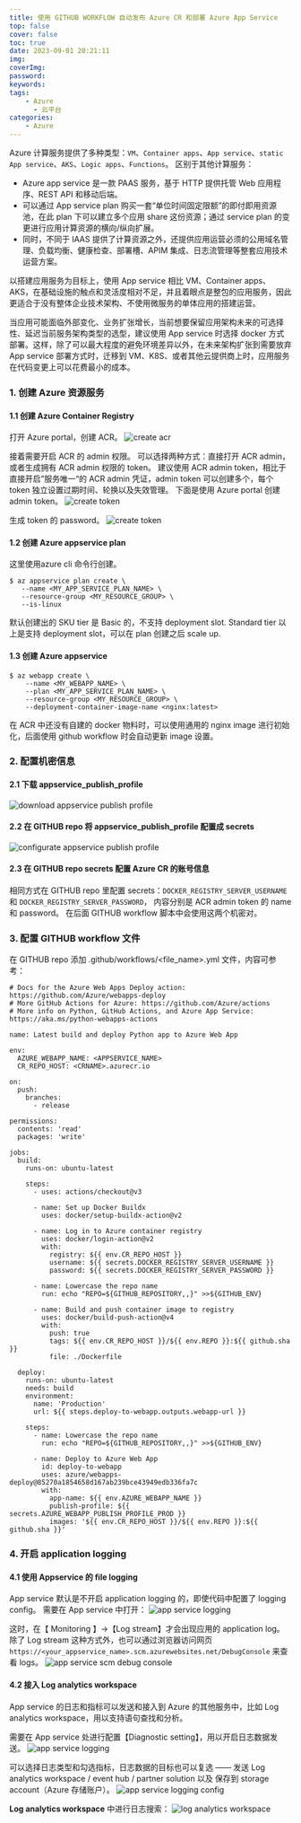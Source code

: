 ```yaml
---
title: 使用 GITHUB WORKFLOW 自动发布 Azure CR 和部署 Azure App Service
top: false
cover: false
toc: true
date: 2023-09-01 20:21:11
img:
coverImg:
password:
keywords:
tags:
    - Azure
	  - 云平台
categories:
    - Azure
---
```


Azure 计算服务提供了多种类型：`VM`、`Container apps`、`App service`、`static App service`、`AKS`、`Logic apps`、`Functions`。
区别于其他计算服务：
- Azure app service 是一款 PAAS 服务，基于 HTTP 提供托管 Web 应用程序、REST API 和移动后端。
- 可以通过 App service plan 购买一套“单位时间固定限额”的即付即用资源池，在此 plan 下可以建立多个应用 share 这份资源；通过 service plan 的变更进行应用计算资源的横向/纵向扩展。
- 同时，不同于 IAAS 提供了计算资源之外，还提供应用运营必须的公用域名管理、负载均衡、健康检查、部署槽、APIM 集成、日志流管理等整套应用技术运营方案。

以搭建应用服务为目标上，使用 App service 相比 VM、Container apps、AKS，在基础设施的触点和灵活度相对不足，并且着眼点是整包的应用服务，因此更适合于没有整体企业技术架构、不使用微服务的单体应用的搭建运营。

当应用可能面临外部变化、业务扩张增长，当前想要保留应用架构未来的可选择性、延迟当前服务架构类型的选型，建议使用 App service 时选择 docker 方式部署。这样，除了可以最大程度的避免环境差异以外，在未来架构扩张到需要放弃 App service 部署方式时，迁移到 VM、K8S、或者其他云提供商上时，应用服务在代码变更上可以花费最小的成本。

### 1. 创建 Azure 资源服务
#### 1.1 创建 Azure Container Registry
打开 Azure portal，创建 ACR。
![create acr](./使用-GITHUB-WORKFLOW-自动发布-Azure-CR-和部署-Azure-App-Service/create_acr.png)

接着需要开启 ACR 的 admin 权限。
可以选择两种方式：直接打开 ACR admin，或者生成拥有 ACR admin 权限的 token。
建议使用 ACR admin token，相比于直接开启”服务唯一“的 ACR admin 凭证，admin token 可以创建多个，每个 token 独立设置过期时间、轮换以及失效管理。
下面是使用 Azure portal 创建 admin token。
![create token](./使用-GITHUB-WORKFLOW-自动发布-Azure-CR-和部署-Azure-App-Service/create_acr_token_01.png)

生成 token 的 password。
![create token](./使用-GITHUB-WORKFLOW-自动发布-Azure-CR-和部署-Azure-App-Service/create_acr_token_02.png)

#### 1.2 创建 Azure appservice plan
这里使用azure cli 命令行创建。
```
$ az appservice plan create \
   --name <MY_APP_SERVICE_PLAN_NAME> \
   --resource-group <MY_RESOURCE_GROUP> \
   --is-linux 
```
默认创建出的 SKU tier 是 Basic 的，不支持 deployment slot.
Standard tier 以上是支持 deployment slot，可以在 plan 创建之后 scale up.

#### 1.3 创建 Azure appservice
```
$ az webapp create \
    --name <MY_WEBAPP_NAME> \
    --plan <MY_APP_SERVICE_PLAN_NAME> \
    --resource-group <MY_RESOURCE_GROUP> \
    --deployment-container-image-name <nginx:latest>
```
在 ACR 中还没有自建的 docker 物料时，可以使用通用的 nginx image 进行初始化，后面使用 github workflow 时会自动更新 image 设置。

### 2. 配置机密信息
#### 2.1 下载 appservice_publish_profile
![download appservice publish profile](./使用-GITHUB-WORKFLOW-自动发布-Azure-CR-和部署-Azure-App-Service/download_appservice_publish_profile.png)

#### 2.2 在 GITHUB repo 将 appservice_publish_profile 配置成 secrets
![configurate appservice publish profile](./使用-GITHUB-WORKFLOW-自动发布-Azure-CR-和部署-Azure-App-Service/configure_appservice_publish_profile.png)

#### 2.3 在 GITHUB repo secrets 配置 Azure CR 的账号信息
相同方式在 GITHUB repo 里配置 secrets：`DOCKER_REGISTRY_SERVER_USERNAME` 和 `DOCKER_REGISTRY_SERVER_PASSWORD`， 内容分别是 ACR admin token 的 name 和 password。
在后面 GITHUB workflow 脚本中会使用这两个机密对。

### 3. 配置 GITHUB workflow 文件
在 GITHUB repo 添加 .github/workflows/<file_name>.yml 文件，内容可参考：
```
# Docs for the Azure Web Apps Deploy action: https://github.com/Azure/webapps-deploy
# More GitHub Actions for Azure: https://github.com/Azure/actions
# More info on Python, GitHub Actions, and Azure App Service: https://aka.ms/python-webapps-actions

name: Latest build and deploy Python app to Azure Web App

env:
  AZURE_WEBAPP_NAME: <APPSERVICE_NAME>
  CR_REPO_HOST: <CRNAME>.azurecr.io

on:
  push:
    branches:
      - release

permissions:
  contents: 'read'
  packages: 'write'

jobs:
  build:
    runs-on: ubuntu-latest

    steps:
      - uses: actions/checkout@v3

      - name: Set up Docker Buildx
        uses: docker/setup-buildx-action@v2

      - name: Log in to Azure container registry
        uses: docker/login-action@v2
        with:
          registry: ${{ env.CR_REPO_HOST }}
          username: ${{ secrets.DOCKER_REGISTRY_SERVER_USERNAME }}
          password: ${{ secrets.DOCKER_REGISTRY_SERVER_PASSWORD }}

      - name: Lowercase the repo name
        run: echo "REPO=${GITHUB_REPOSITORY,,}" >>${GITHUB_ENV}

      - name: Build and push container image to registry
        uses: docker/build-push-action@v4
        with:
          push: true
          tags: ${{ env.CR_REPO_HOST }}/${{ env.REPO }}:${{ github.sha }}
          file: ./Dockerfile

  deploy:
    runs-on: ubuntu-latest
    needs: build
    environment:
      name: 'Production'
      url: ${{ steps.deploy-to-webapp.outputs.webapp-url }}

    steps:
      - name: Lowercase the repo name
        run: echo "REPO=${GITHUB_REPOSITORY,,}" >>${GITHUB_ENV}

      - name: Deploy to Azure Web App
        id: deploy-to-webapp
        uses: azure/webapps-deploy@85270a1854658d167ab239bce43949edb336fa7c
        with:
          app-name: ${{ env.AZURE_WEBAPP_NAME }}
          publish-profile: ${{ secrets.AZURE_WEBAPP_PUBLISH_PROFILE_PROD }}
          images: '${{ env.CR_REPO_HOST }}/${{ env.REPO }}:${{ github.sha }}'
```

### 4. 开启 application logging
#### 4.1 使用 Appservice 的 file logging
App service 默认是不开启 application logging 的，即使代码中配置了 logging config。
需要在 App service 中打开：
![app service logging](./使用-GITHUB-WORKFLOW-自动发布-Azure-CR-和部署-Azure-App-Service/app_service_application_logging.png)

这时，在【 Monitoring 】->【Log stream】才会出现应用的 application log。
除了 Log stream 这种方式外，也可以通过浏览器访问网页`https://<your_appservice_name>.scm.azurewebsites.net/DebugConsole` 来查看 logs。
![app service scm debug console](./使用-GITHUB-WORKFLOW-自动发布-Azure-CR-和部署-Azure-App-Service/app_service_scm_debugconsole.png)

#### 4.2 接入 Log analytics workspace
App service 的日志和指标可以发送和接入到 Azure 的其他服务中，比如 Log analytics workspace，用以支持语句查找和分析。

需要在 App service 处进行配置【Diagnostic setting】，用以开启日志数据发送。
![app service logging](./使用-GITHUB-WORKFLOW-自动发布-Azure-CR-和部署-Azure-App-Service/app_service_logging.png)

可以选择日志类型和勾选指标，日志数据的目标也可以复选 —— 发送 Log analytics workspace / event hub / partner solution 以及 保存到 storage account（Azure 存储账户）。
![app service logging config](./使用-GITHUB-WORKFLOW-自动发布-Azure-CR-和部署-Azure-App-Service/app_service_logging_config.png)

**Log analytics workspace** 中进行日志搜索：
![log analytics workspace](./使用-GITHUB-WORKFLOW-自动发布-Azure-CR-和部署-Azure-App-Service/log_analytics_workspace.png)
